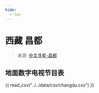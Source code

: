 ```yaml
---
hide:
  - toc
---
```


# 西藏 昌都

> 来源: [中文寻星-昌都](http://dtmb.saoing.com/changdu.htm)

## 地面数字电视节目表

{{ read_csv("../../data/csv/changdu.csv") }}
